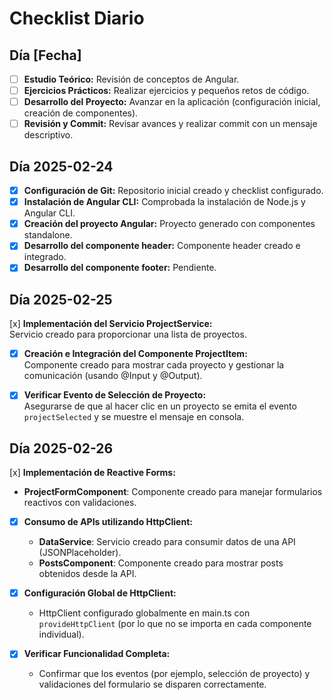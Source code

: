 # Checklist Diario

## Día [Fecha]

- [ ] **Estudio Teórico:** Revisión de conceptos de Angular.
- [ ] **Ejercicios Prácticos:** Realizar ejercicios y pequeños retos de código.
- [ ] **Desarrollo del Proyecto:** Avanzar en la aplicación (configuración inicial, creación de componentes).
- [ ] **Revisión y Commit:** Revisar avances y realizar commit con un mensaje descriptivo.

## Día 2025-02-24

- [x] **Configuración de Git:** Repositorio inicial creado y checklist configurado.
- [x] **Instalación de Angular CLI:** Comprobada la instalación de Node.js y Angular CLI.
- [x] **Creación del proyecto Angular:** Proyecto generado con componentes standalone.
- [x] **Desarrollo del componente header:** Componente header creado e integrado.
- [x] **Desarrollo del componente footer:** Pendiente.

## Día 2025-02-25

[x] **Implementación del Servicio ProjectService:**  
 Servicio creado para proporcionar una lista de proyectos.

- [x] **Creación e Integración del Componente ProjectItem:**  
       Componente creado para mostrar cada proyecto y gestionar la comunicación (usando @Input y @Output).

- [x] **Verificar Evento de Selección de Proyecto:**  
       Asegurarse de que al hacer clic en un proyecto se emita el evento `projectSelected` y se muestre el mensaje en consola.

## Día 2025-02-26

[x] **Implementación de Reactive Forms:**

- **ProjectFormComponent**: Componente creado para manejar formularios reactivos con validaciones.

- [x] **Consumo de APIs utilizando HttpClient:**
  - **DataService**: Servicio creado para consumir datos de una API (JSONPlaceholder).
  - **PostsComponent**: Componente creado para mostrar posts obtenidos desde la API.
- [x] **Configuración Global de HttpClient:**

  - HttpClient configurado globalmente en main.ts con `provideHttpClient` (por lo que no se importa en cada componente individual).

- [x] **Verificar Funcionalidad Completa:**
  - Confirmar que los eventos (por ejemplo, selección de proyecto) y validaciones del formulario se disparen correctamente.
